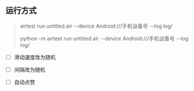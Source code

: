 

# 



## 运行方式

> airtest run untitled.air --device Android:///手机设备号 --log log/ 
>
> python -m airtest run untitled.air --device Android:///手机设备号 --log log/





- [ ] 滑动速度改为随机

- [ ] 间隔改为随机
- [ ] 自动点赞